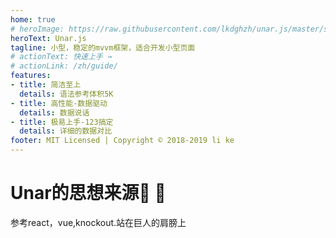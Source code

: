 ```yaml
---
home: true
# heroImage: https://raw.githubusercontent.com/lkdghzh/unar.js/master/scrapper.jpg
heroText: Unar.js
tagline: 小型，稳定的mvvm框架，适合开发小型页面
# actionText: 快速上手 →
# actionLink: /zh/guide/
features:
- title: 简洁至上
  details: 语法参考体积5K
- title: 高性能-数据驱动
  details: 数据说话
- title: 极易上手-123搞定
  details: 详细的数据对比
footer: MIT Licensed | Copyright © 2018-2019 li ke
---
```


# Unar的思想来源:tada: :100:
参考react，vue,knockout.站在巨人的肩膀上